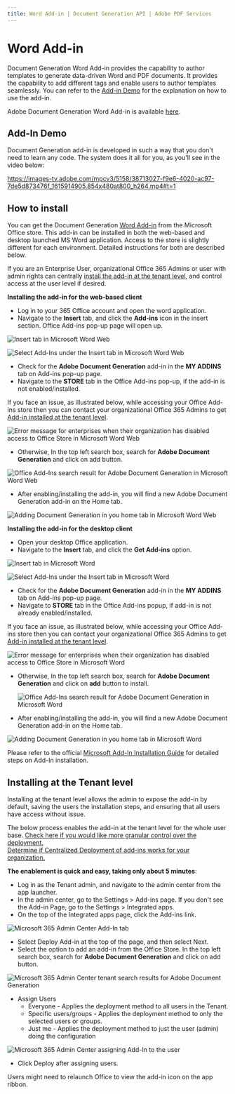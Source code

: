 ```yaml
---
title: Word Add-in | Document Generation API | Adobe PDF Services
---
```

# Word Add-in

Document Generation Word Add-in provides the capability to author
templates to generate data-driven Word and PDF documents. It provides
the capability to add different tags and enable users to author
templates seamlessly. You can refer to the [Add-in Demo](#add-in-demo) for the explanation
on how to use the add-in.

<InlineAlert slots="text"/>

Adobe Document Generation Word Add-in is available
[here](https://appsource.microsoft.com/en-us/product/office/WA200002654).

## Add-In Demo

Document Generation add-in is developed in such a way that you don't
need to learn any code. The system does it all for you, as you'll see in
the video below:

<Media slots="video"/>

<https://images-tv.adobe.com/mpcv3/5158/38713027-f9e6-4020-ac97-7de5d873476f_1615914905.854x480at800_h264.mp4#t=1>


## How to install

You can get the Document Generation [Word
Add-in](https://appsource.microsoft.com/en-us/product/office/WA200002654)
from the Microsoft Office store. This add-in can be installed in both
the web-based and desktop launched MS Word application. Access to the
store is slightly different for each environment. Detailed instructions
for both are described below.

<InlineAlert slots="text"/>

If you are an Enterprise User, organizational Office 365 Admins or
user with admin rights can centrally
[install the add-in at the tenant level](#installing-at-the-tenant-level), and control access
at the user level if desired.

**Installing the add-in for the web-based client**

-   Log in to your 365 Office account and open the word application.
-   Navigate to the **Insert** tab, and click the **Add-ins** icon in
    the insert section. Office Add-ins pop-up page will open up.

![Insert tab in Microsoft Word Web](../images/browser_insert_tab.png)

![Select Add-Ins under the Insert tab in Microsoft Word Web](../images/browser_addin_tab.png)
<br/>

*   Check for the **Adobe Document Generation** add-in in the **MY
    ADDINS** tab on Add-ins pop-up page.
*   Navigate to the **STORE** tab in the Office Add-ins pop-up, if the
    add-in is not enabled/installed.
    
<InlineAlert slots="text"/>

If you face an issue, as illustrated below, while accessing your
Office Add-ins store then you can contact your organizational
Office 365 Admins to get
[Add-in installed at the tenant level](#installing-at-the-tenant-level).

![Error message for enterprises when their organization has disabled access to Office Store in Microsoft Word Web](../images/enterprise_error.png)
<br/>

- Otherwise, In the top left search box, search for **Adobe Document Generation** and click on add button.

![Office Add-Ins search result for Adobe Document Generation in Microsoft Word Web](../images/document_generation_search_browser.png)
<br/>

*   After enabling/installing the add-in, you will find a new Adobe
    Document Generation add-in on the Home tab.

![Adding Document Generation in you home tab in Microsoft Word Web](../images/browser_final2.png)
<br/>

**Installing the add-in for the desktop client**

-   Open your desktop Office application.
-   Navigate to the **Insert** tab, and click the **Get Add-ins**
    option.

![Insert tab in Microsoft Word](../images/desktop_insert_tab.png)

![Select Add-Ins under the Insert tab in Microsoft Word](../images/desktop_addin_tab.png)
<br/>

*   Check for the **Adobe Document Generation** add-in in the **MY
    ADDINS** tab on Add-ins pop-up page.
*   Navigate to **STORE** tab in the Office Add-ins popup, if add-in is
    not already enabled/installed.
    
<InlineAlert slots="text"/>

If you face an issue, as illustrated below, while accessing your
Office Add-ins store then you can contact your organizational
Office 365 Admins to get
[Add-in installed at the tenant level](#installing-at-the-tenant-level).

![Error message for enterprises when their organization has disabled access to Office Store in Microsoft Word](../images/enterprise_error.png)
<br/>

-   Otherwise, In the top left search box, search for **Adobe Document Generation** and click on **add** button to install.

    ![Office Add-Ins search result for Adobe Document Generation in Microsoft Word](../images/document_generation_search_desktop.png)
    <br/>

*   After enabling/installing the add-in, you will find a new Adobe
    Document Generation add-in on the Home tab.

![Adding Document Generation in you home tab in Microsoft Word](../images/browser_final2.png)
<br/>


<InlineAlert slots="text"/>

Please refer to the official [Microsoft Add-In Installation
Guide](https://support.microsoft.com/en-us/office/view-manage-and-install-add-ins-in-office-programs-16278816-1948-4028-91e5-76dca5380f8d)
for detailed steps on Add-In installation.

## Installing at the Tenant level

Installing at the tenant level allows the admin to expose the add-in by
default, saving the users the installation steps, and ensuring that all
users have access without issue.

<InlineAlert slots="text"/>

The below process enables the add-in at the tenant level for the whole
user base. [Check here if you would like more granular control over
the
deployment.](https://docs.microsoft.com/en-gb/microsoft-365/admin/manage/manage-deployment-of-add-ins?redirectSourcePath=%252fen-us%252farticle%252fdeploy-office-add-ins-in-the-office-365-admin-center-737e8c86-be63-44d7-bf02-492fa7cd9c3f&view=o365-worldwide)<br/> 
[Determine if Centralized Deployment of add-ins works for your
organization.](https://docs.microsoft.com/en-gb/microsoft-365/admin/manage/centralized-deployment-of-add-ins?view=o365-worldwide)


**The enablement is quick and easy, taking only about 5 minutes**:

-   Log in as the Tenant admin, and navigate to the admin center from
    the app launcher.
-   In the admin center, go to the Settings \> Add-ins page. If you
    don't see the Add-in Page, go to the Settings \> Integrated apps.
-   On the top of the Integrated apps page, click the Add-ins link.

![Microsoft 365 Admin Center Add-In tab](../images/admincenter_addin_tab.png)
<br/>

-   Select Deploy Add-in at the top of the page, and then select Next.
-   Select the option to add an add-in from the Office Store. In the top
    left search box, search for **Adobe Document Generation** and click
    on add button.

![Microsoft 365 Admin Center tenant search results for Adobe Document Generation](../images/tenant_search.png)
<br/>

-   Assign Users
    -   Everyone - Applies the deployment method to all users in the
        Tenant.
    -   Specific users/groups - Applies the deployment method to only
        the selected users or groups.
    -   Just me - Applies the deployment method to just the user (admin)
        doing the configuration

![Microsoft 365 Admin Center assigning Add-In to the user](../images/admincenter_assign_user.png)
<br/>

-   Click Deploy after assigning users.



<InlineAlert slots="text"/>

Users might need to relaunch Office to view the add-in icon on the app
ribbon.
